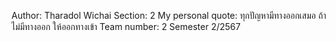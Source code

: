 Author: Tharadol  Wichai
Section: 2
My personal quote: ทุกปัญหามีทางออกเสมอ ถ้าไม่มีทางออก ให้ออกทางเข้า
Team number: 2
Semester 2/2567
